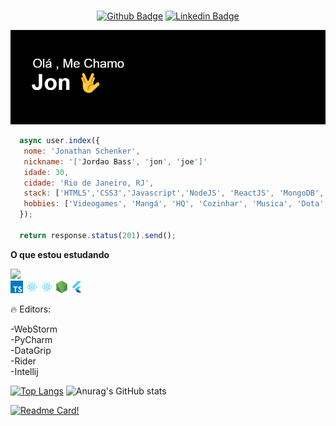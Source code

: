 ### 


<div align="center">


[![Github Badge](https://img.shields.io/badge/-Github-000?style=flat-square&logo=Github&logoColor=white&link=https://github.com/rmkarato)](https://github.com/jordaobass)       [![Linkedin Badge](https://img.shields.io/badge/-LinkedIn-blue?style=flat-square&logo=Linkedin&logoColor=white&link=https://www.linkedin.com/in/jonathan-schenker-23479773/)](https://www.linkedin.com/in/rmkarato/)


</div>


<div>
<img src="header.png">
</div>


```javascript
  async user.index({
   nome: 'Jonathan Schenker',
   nickname: '['Jordao Bass', 'jon', 'joe']'
   idade: 30,
   cidade: 'Rio de Janeiro, RJ',
   stack: ['HTML5','CSS3','Javascript','NodeJS', 'ReactJS', 'MongoDB', 'MySQL','Oracle', 'SqlServer', 'PostGreSql', '.NET CORE', 'React-Native', 'Flutter', 'Java' ],
   hobbies: ['Videogames', 'Mangá', 'HQ', 'Cozinhar', 'Musica', 'Dota','BasketBall' ,'Aprender coisas novas']
  });

  return response.status(201).send();
```

**O que estou estudando**  


<p align="justify">
  
<code><img height="20" src="https://raw.githubusercontent.com/jmnote/z-icons/master/svg/javascript.svg">
</code><code><img height="20" src="https://raw.githubusercontent.com/github/explore/80688e429a7d4ef2fca1e82350fe8e3517d3494d/topics/typescript/typescript.png"></code>
<code><img height="20" src="https://raw.githubusercontent.com/github/explore/80688e429a7d4ef2fca1e82350fe8e3517d3494d/topics/react-native/react-native.png"></code>
<code><img height="20" src="https://raw.githubusercontent.com/github/explore/80688e429a7d4ef2fca1e82350fe8e3517d3494d/topics/react/react.png"></code>
<code><img height="20" src="https://raw.githubusercontent.com/github/explore/80688e429a7d4ef2fca1e82350fe8e3517d3494d/topics/nodejs/nodejs.png"></code> <code><img height="20" src="https://raw.githubusercontent.com/github/explore/80688e429a7d4ef2fca1e82350fe8e3517d3494d/topics/flutter/flutter.png"></code>  

</p>


🔥 Editors: 

-WebStorm     
-PyCharm       
-DataGrip    
-Rider        
-Intellij     


<p align="justify">

[![Top Langs](https://github-readme-stats.vercel.app/api/top-langs/?username=jordaobass&hide=css,html&theme=radical)](https://github.com/jordaobass/github-readme-stats) ![Anurag's GitHub stats](https://github-readme-stats.vercel.app/api?username=jordaobass&show_icons=true&theme=radical)

</p>

[![Readme Card](https://github-readme-stats.vercel.app/api/pin/?username=jordaobass&repo=rs-go-barber-web&theme=radical)!](https://github.com/jordaobass/github-readme-stats)


